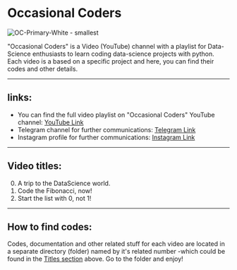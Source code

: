 # Occasional Coders
![OC-Primary-White - smallest](https://user-images.githubusercontent.com/62722056/113588260-2a35a280-9645-11eb-933b-c4be1bf7d3b1.png)

"Occasional Coders" is a Video (YouTube) channel with a playlist for Data-Science enthusiasts to learn coding data-science projects with python. Each video is a based on a specific project and here, you can find their codes and other details.

***

## links:
* You can find the full video playlist on "Occasional Coders" YouTube channel: [YouTube Link](https://www.youtube.com/channel/UCfLqx41dF8w00LVKZGM9NRQ)
* Telegram channel for further communications: [Telegram Link](https://t.me/oc_coders)
* Instagram profile for further communications: [Instagram Link](http://instagram.com/oc_coders)


***

## Video titles:

0. A trip to the DataScience world.
1. Code the Fibonacci, now!
2. Start the list with 0, not 1!

***

## How to find codes:

Codes, documentation and other related stuff for each video are located in a separate directory (folder) named by it's related number -which could be found in the [Titles section](#Videotitles) above. Go to the folder and enjoy!
